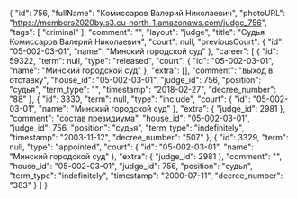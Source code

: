 {
    "id": 756,
    "fullName": "Комиссаров Валерий Николаевич",
    "photoURL": "https://members2020by.s3.eu-north-1.amazonaws.com/judge_756",
    "tags": [
        "criminal"
    ],
    "comment": "",
    "layout": "judge",
    "title": "Судья Комиссаров Валерий Николаевич",
    "court": null,
    "previousCourt": {
        "id": "05-002-03-01",
        "name": "Минский городской суд"
    },
    "career": [
        {
            "id": 59322,
            "term": null,
            "type": "released",
            "court": {
                "id": "05-002-03-01",
                "name": "Минский городской суд"
            },
            "extra": [],
            "comment": "выход в отставку",
            "house_id": "05-002-03-01",
            "judge_id": 756,
            "position": "судья",
            "term_type": "",
            "timestamp": "2018-02-27",
            "decree_number": "88"
        },
        {
            "id": 3330,
            "term": null,
            "type": "include",
            "court": {
                "id": "05-002-03-01",
                "name": "Минский городской суд"
            },
            "extra": {
                "judge_id": 2981
            },
            "comment": "состав президиума",
            "house_id": "05-002-03-01",
            "judge_id": 756,
            "position": "судья",
            "term_type": "indefinitely",
            "timestamp": "2003-11-12",
            "decree_number": "507"
        },
        {
            "id": 3329,
            "term": null,
            "type": "appointed",
            "court": {
                "id": "05-002-03-01",
                "name": "Минский городской суд"
            },
            "extra": {
                "judge_id": 2981
            },
            "comment": "",
            "house_id": "05-002-03-01",
            "judge_id": 756,
            "position": "судья",
            "term_type": "indefinitely",
            "timestamp": "2000-07-11",
            "decree_number": "383"
        }
    ]
}